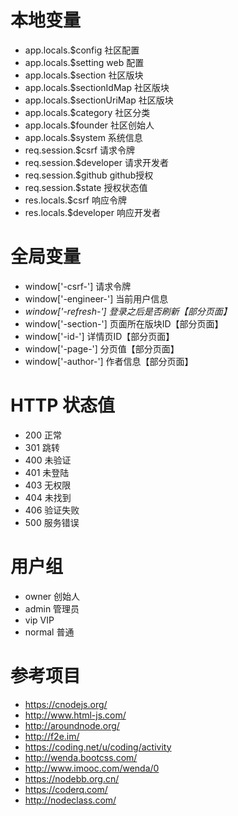# 本地变量
- app.locals.$config 社区配置
- app.locals.$setting web 配置
- app.locals.$section 社区版块
- app.locals.$sectionIdMap 社区版块
- app.locals.$sectionUriMap 社区版块
- app.locals.$category 社区分类
- app.locals.$founder 社区创始人
- app.locals.$system 系统信息
- req.session.$csrf 请求令牌
- req.session.$developer 请求开发者
- req.session.$github github授权
- req.session.$state 授权状态值
- res.locals.$csrf 响应令牌
- res.locals.$developer 响应开发者


# 全局变量
- window['-csrf-'] 请求令牌
- window['-engineer-'] 当前用户信息
- _window['-refresh-'] 登录之后是否刷新【部分页面】_
- window['-section-'] 页面所在版块ID【部分页面】
- window['-id-'] 详情页ID【部分页面】
- window['-page-'] 分页值【部分页面】
- window['-author-'] 作者信息【部分页面】


# HTTP 状态值
- 200 正常
- 301 跳转
- 400 未验证
- 401 未登陆
- 403 无权限
- 404 未找到
- 406 验证失败
- 500 服务错误


# 用户组
- owner 创始人
- admin 管理员
- vip VIP
- normal 普通


# 参考项目
- <https://cnodejs.org/>
- <http://www.html-js.com/>
- <http://aroundnode.org/>
- <http://f2e.im/>
- <https://coding.net/u/coding/activity>
- <http://wenda.bootcss.com/>
- <http://www.imooc.com/wenda/0>
- <https://nodebb.org.cn/>
- <https://coderq.com/>
- <http://nodeclass.com/>
